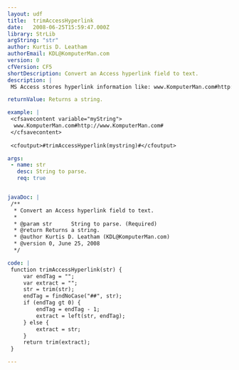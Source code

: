 ```yaml
---
layout: udf
title:  trimAccessHyperlink
date:   2008-06-25T15:59:47.000Z
library: StrLib
argString: "str"
author: Kurtis D. Leatham
authorEmail: KDL@KomputerMan.com
version: 0
cfVersion: CF5
shortDescription: Convert an Access hyperlink field to text.
description: |
 MS Access stores hyperlink information like: www.KomputerMan.com#http://www.KomputerMan.com#.  This tag removes the second part of that data leaving you with just www.KomputerMan.com.

returnValue: Returns a string.

example: |
 <cfsavecontent variable="myString">
  www.KomputerMan.com#http://www.KomputerMan.com#
 </cfsavecontent>
 
 <cfoutput>#trimAccessHyperlink(mystring)#</cfoutput>

args:
 - name: str
   desc: String to parse.
   req: true


javaDoc: |
 /**
  * Convert an Access hyperlink field to text.
  * 
  * @param str      String to parse. (Required)
  * @return Returns a string. 
  * @author Kurtis D. Leatham (KDL@KomputerMan.com) 
  * @version 0, June 25, 2008 
  */

code: |
 function trimAccessHyperlink(str) {
     var endTag = "";
     var extract = "";
     str = trim(str);    
     endTag = findNoCase("##", str);
     if (endTag gt 0) {
         endTag = endTag - 1;
         extract = left(str, endTag);
     } else {
         extract = str;
     }
     return trim(extract);
 }

---
```


